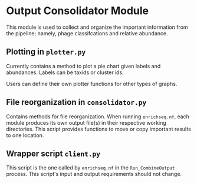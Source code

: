 # Output Consolidator Module
This module is used to collect and organize the important information from the pipeline; namely, phage classifcations and relative abundance.

## Plotting in ```plotter.py```
Currently contains a method to plot a pie chart given labels and abundances. Labels can be taxids or cluster ids. 

Users can define their own plotter functions for other types of graphs.

## File reorganization in ```consolidator.py```
Contains methods for file reorganization. When running ```enrichseq.nf```, each module produces its own output file(s) in their respective working directories. This script provides functions to move or copy important results to one location.

## Wrapper script ```client.py```
This script is the one called by ```enrichseq.nf``` in the ```Run_CombineOutput``` process. This script's input and output requirements should not change. 